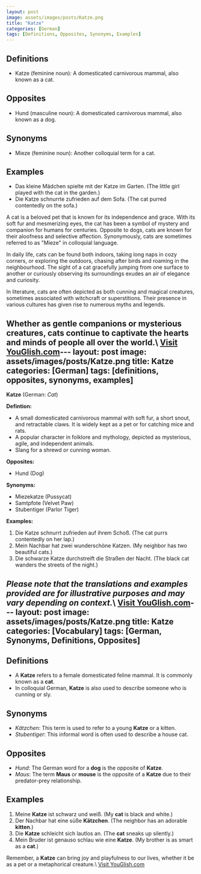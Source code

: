 ```yaml
---
layout: post
image: assets/images/posts/Katze.png
title: "Katze"
categories: [German]
tags: [Definitions, Opposites, Synonyms, Examples]
---
```


## Definitions

- Katze (feminine noun): A domesticated carnivorous mammal, also known as a cat.

## Opposites

- Hund (masculine noun): A domesticated carnivorous mammal, also known as a dog.

## Synonyms

- Mieze (feminine noun): Another colloquial term for a cat.

## Examples

- Das kleine Mädchen spielte mit der Katze im Garten. (The little girl played with the cat in the garden.)
- Die Katze schnurrte zufrieden auf dem Sofa. (The cat purred contentedly on the sofa.)

A cat is a beloved pet that is known for its independence and grace. With its soft fur and mesmerizing eyes, the cat has been a symbol of mystery and companion for humans for centuries. Opposite to dogs, cats are known for their aloofness and selective affection. Synonymously, cats are sometimes referred to as "Mieze" in colloquial language.

In daily life, cats can be found both indoors, taking long naps in cozy corners, or exploring the outdoors, chasing after birds and roaming in the neighbourhood. The sight of a cat gracefully jumping from one surface to another or curiously observing its surroundings exudes an air of elegance and curiosity.

In literature, cats are often depicted as both cunning and magical creatures, sometimes associated with witchcraft or superstitions. Their presence in various cultures has given rise to numerous myths and legends.

Whether as gentle companions or mysterious creatures, cats continue to captivate the hearts and minds of people all over the world.\ <a id="yg-widget-0" class="youglish-widget" data-query="Katze" data-lang="german" data-components="8412" data-auto-start="0" data-bkg-color="theme_light" data-title="How%20to%20pronounce%20Katze%20in%20German"  rel="nofollow" href="https://youglish.com">Visit YouGlish.com</a><script async src="https://youglish.com/public/emb/widget.js" charset="utf-8"></script>---
layout: post
image: assets/images/posts/Katze.png
title: Katze
categories: [German]
tags: [definitions, opposites, synonyms, examples]
---

**Katze** (German: *Cat*)

**Defintion:**

- A small domesticated carnivorous mammal with soft fur, a short snout, and retractable claws. It is widely kept as a pet or for catching mice and rats.
- A popular character in folklore and mythology, depicted as mysterious, agile, and independent animals.
- Slang for a shrewd or cunning woman.

**Opposites:**

- Hund (Dog)

**Synonyms:**

- Miezekatze (Pussycat)
- Samtpfote (Velvet Paw)
- Stubentiger (Parlor Tiger)

**Examples:**

1. Die Katze schnurrt zufrieden auf ihrem Schoß. (The cat purrs contentedly on her lap.)
2. Mein Nachbar hat zwei wunderschöne Katzen. (My neighbor has two beautiful cats.)
3. Die schwarze Katze durchstreift die Straßen der Nacht. (The black cat wanders the streets of the night.)

*Please note that the translations and examples provided are for illustrative purposes and may vary depending on context.*\ <a id="yg-widget-0" class="youglish-widget" data-query="Katze" data-lang="german" data-components="8412" data-auto-start="0" data-bkg-color="theme_light" data-title="How%20to%20pronounce%20Katze%20in%20German"  rel="nofollow" href="https://youglish.com">Visit YouGlish.com</a><script async src="https://youglish.com/public/emb/widget.js" charset="utf-8"></script>---
layout: post
image: assets/images/posts/Katze.png
title: Katze
categories: [Vocabulary]
tags: [German, Synonyms, Definitions, Opposites]
---

## Definitions
- A **Katze** refers to a female domesticated feline mammal. It is commonly known as a **cat**.
- In colloquial German, **Katze** is also used to describe someone who is cunning or sly.

## Synonyms
- *Kätzchen*: This term is used to refer to a young **Katze** or a kitten.
- *Stubentiger*: This informal word is often used to describe a house cat.

## Opposites
- *Hund*: The German word for a **dog** is the opposite of **Katze**.
- *Maus*: The term **Maus** or **mouse** is the opposite of a **Katze** due to their predator-prey relationship.

## Examples
1. Meine **Katze** ist schwarz und weiß. (My **cat** is black and white.)
2. Der Nachbar hat eine süße **Kätzchen**. (The neighbor has an adorable **kitten**.)
3. Die **Katze** schleicht sich lautlos an. (The **cat** sneaks up silently.)
4. Mein Bruder ist genauso schlau wie eine **Katze**. (My brother is as smart as a **cat**.)

Remember, a **Katze** can bring joy and playfulness to our lives, whether it be as a pet or a metaphorical creature.\ <a id="yg-widget-0" class="youglish-widget" data-query="Katze" data-lang="german" data-components="8412" data-auto-start="0" data-bkg-color="theme_light" data-title="How%20to%20pronounce%20Katze%20in%20German"  rel="nofollow" href="https://youglish.com">Visit YouGlish.com</a><script async src="https://youglish.com/public/emb/widget.js" charset="utf-8"></script>